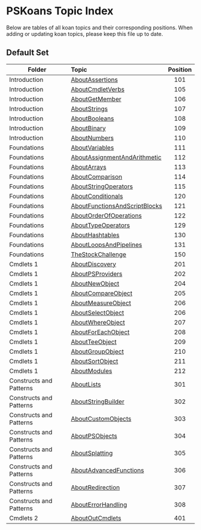 # PSKoans Topic Index

Below are tables of all koan topics and their corresponding positions.
When adding or updating koan topics, please keep this file up to date.

## Default Set

| Folder                  | Topic                                                          | Position |
| ----------------------- | :------------------------------------------------------------- | :------: |
| Introduction            | [AboutAssertions][AboutAssertions]                             |   101    |
| Introduction            | [AboutCmdletVerbs][AboutCmdletVerbs]                           |   105    |
| Introduction            | [AboutGetMember][AboutGetMember]                               |   106    |
| Introduction            | [AboutStrings][AboutStrings]                                   |   107    |
| Introduction            | [AboutBooleans][AboutBooleans]                                 |   108    |
| Introduction            | [AboutBinary][AboutBinary]                                     |   109    |
| Introduction            | [AboutNumbers][AboutNumbers]                                   |   110    |
| Foundations             | [AboutVariables][AboutVariables]                               |   111    |
| Foundations             | [AboutAssignmentAndArithmetic][AboutAssignmentAndArithmetic]   |   112    |
| Foundations             | [AboutArrays][AboutArrays]                                     |   113    |
| Foundations             | [AboutComparison][AboutComparison]                             |   114    |
| Foundations             | [AboutStringOperators][AboutStringOperators]                   |   115    |
| Foundations             | [AboutConditionals][AboutConditionals]                         |   120    |
| Foundations             | [AboutFunctionsAndScriptBlocks][AboutFunctionsAndScriptBlocks] |   121    |
| Foundations             | [AboutOrderOfOperations][AboutOrderOfOperations]               |   122    |
| Foundations             | [AboutTypeOperators][AboutTypeOperators]                       |   129    |
| Foundations             | [AboutHashtables][AboutHashtables]                             |   130    |
| Foundations             | [AboutLoopsAndPipelines][AboutLoopsAndPipelines]               |   131    |
| Foundations             | [TheStockChallenge][TheStockChallenge]                         |   150    |
| Cmdlets 1               | [AboutDiscovery][AboutDiscovery]                               |   201    |
| Cmdlets 1               | [AboutPSProviders][AboutPSProviders]                           |   202    |
| Cmdlets 1               | [AboutNewObject][AboutNewObject]                               |   204    |
| Cmdlets 1               | [AboutCompareObject][AboutCompareObject]                       |   205    |
| Cmdlets 1               | [AboutMeasureObject][AboutMeasureObject]                       |   206    |
| Cmdlets 1               | [AboutSelectObject][AboutSelectObject]                         |   206    |
| Cmdlets 1               | [AboutWhereObject][AboutWhereObject]                           |   207    |
| Cmdlets 1               | [AboutForEachObject][AboutForEachObject]                       |   208    |
| Cmdlets 1               | [AboutTeeObject][AboutTeeObject]                               |   209    |
| Cmdlets 1               | [AboutGroupObject][AboutGroupObject]                           |   210    |
| Cmdlets 1               | [AboutSortObject][AboutSortObject]                             |   211    |
| Cmdlets 1               | [AboutModules][AboutModules]                                   |   212    |
| Constructs and Patterns | [AboutLists][AboutLists]                                       |   301    |
| Constructs and Patterns | [AboutStringBuilder][AboutStringBuilder]                       |   302    |
| Constructs and Patterns | [AboutCustomObjects][AboutCustomObjects]                       |   303    |
| Constructs and Patterns | [AboutPSObjects][AboutPSObjects]                               |   304    |
| Constructs and Patterns | [AboutSplatting][AboutSplatting]                               |   305    |
| Constructs and Patterns | [AboutAdvancedFunctions][AboutAdvancedFunctions]               |   306    |
| Constructs and Patterns | [AboutRedirection][AboutRedirection]                           |   307    |
| Constructs and Patterns | [AboutErrorHandling][AboutErrorHandling]                       |   308    |
| Cmdlets 2               | [AboutOutCmdlets][AboutOutCmdlets]                             |   401    |

<!-- Links for default koan topics -->
[AboutAssertions]: PSKoans/Koans/Introduction/AboutAssertions.Koans.ps1
[AboutCmdletVerbs]: PSKoans/Koans/Introduction/AboutCmdletVerbs.Koans.ps1
[AboutGetMember]: PSKoans/Koans/Introduction/AboutGetMember.Koans.ps1
[AboutStrings]: PSKoans/Koans/Introduction/AboutStrings.Koans.ps1
[AboutBooleans]: PSKoans/Koans/Introduction/AboutBooleans.Koans.ps1
[AboutBinary]: PSKoans/Koans/Introduction/AboutBinary.Koans.ps1
[AboutNumbers]: PSKoans/Koans/Introduction/AboutNumbers.Koans.ps1
[AboutVariables]: PSKoans/Koans/Foundations/AboutVariables.Koans.ps1
[AboutAssignmentAndArithmetic]: PSKoans/Koans/Foundations/AboutAssignmentAndArithmetic.Koans.ps1
[AboutArrays]: PSKoans/Koans/Foundations/AboutArrays.Koans.ps1
[AboutComparison]: PSKoans/Koans/Foundations/AboutComparison.Koans.ps1
[AboutStringOperators]: PSKoans/Koans/Foundations/AboutStringOperators.Koans.ps1
[AboutConditionals]: PSKoans/Koans/Foundations/AboutConditionals.Koans.ps1
[AboutFunctionsAndScriptBlocks]: PSKoans/Koans/Foundations/AboutFunctionsAndScriptBlocks.Koans.ps1
[AboutOrderOfOperations]: PSKoans/Koans/Foundations/AboutOrderOfOperations.Koans.ps1
[AboutTypeOperators]: PSKoans/Koans/Foundations/AboutTypeOperators.Koans.ps1
[AboutHashtables]: PSKoans/Koans/Foundations/AboutHashtables.Koans.ps1
[AboutLoopsAndPipelines]: PSKoans/Koans/Foundations/AboutLoopsAndPipelines.Koans.ps1
[TheStockChallenge]: PSKoans/Koans/Katas/TheStockChallenge.Koans.ps1
[AboutDiscovery]: PSKoans/Koans/Cmdlets%201/AboutDiscovery.Koans.ps1
[AboutPSProviders]: PSKoans/Koans/Cmdlets%201/AboutPSProviders.Koans.ps1
[AboutNewObject]: PSKoans/Koans/Cmdlets%201/AboutNewObject.Koans.ps1
[AboutCompareObject]: PSKoans/Koans/Cmdlets%201/AboutCompareObject.Koans.ps1
[AboutMeasureObject]: PSKoans/Koans/Cmdlets%201/AboutMeasureObject.Koans.ps1
[AboutSelectObject]: PSKoans/Koans/Cmdlets%201/AboutSelectObject.Koans.ps1
[AboutWhereObject]: PSKoans/Koans/Cmdlets%201/AboutWhereObject.Koans.ps1
[AboutForEachObject]: PSKoans/Koans/Cmdlets%201/AboutForEachObject.Koans.ps1
[AboutTeeObject]: PSKoans/Koans/Cmdlets%201/AboutTeeObject.Koans.ps1
[AboutGroupObject]: PSKoans/Koans/Cmdlets%201/AboutGroupObject.Koans.ps1
[AboutSortObject]: PSKoans/Koans/Cmdlets%201/AboutSortObject.Koans.ps1
[AboutModules]: PSKoans/Koans/Cmdlets%201/AboutModules.Koans.ps1
[AboutLists]: PSKoans/Koans/Constructs%20and%20Patterns/AboutLists.Koans.ps1
[AboutStringBuilder]: PSKoans/Koans/Constructs%20and%20Patterns/AboutStringBuilder.Koans.ps1
[AboutCustomObjects]: PSKoans/Koans/Constructs%20and%20Patterns/AboutCustomObjects.Koans.ps1
[AboutPSObjects]: PSKoans/Koans/Constructs%20and%20Patterns/AboutPSObjects.Koans.ps1
[AboutSplatting]: PSKoans/Koans/Constructs%20and%20Patterns/AboutSplatting.Koans.ps1
[AboutAdvancedFunctions]: PSKoans/Koans/Constructs%20and%20Patterns/AboutAdvancedFunctions.Koans.ps1
[AboutRedirection]: PSKoans/Koans/Constructs%20and%20Patterns/AboutRedirection.Koans.ps1
[AboutErrorHandling]: PSKoans/Koans/Constructs%20and%20Patterns/AboutErrorHandling.Koans.ps1
[AboutOutCmdlets]: PSKoans/Koans/Cmdlets%202/AboutOutCmdlets.Koans.ps1

<!-- Add links for koans from other modules below this line -->
